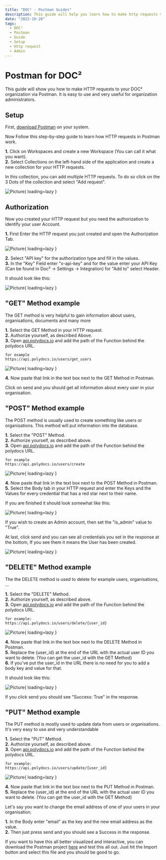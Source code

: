 ```yaml
---
title: "DOC² - Postman Guides"
description: This guide will help you learn how to make http requests via Postman to your DOC² Organization.
date: "2022-10-20"
tags:
  - DOC²
  - Postman
  - Guide
  - Setup
  - Http request
  - Admin
---
```



# Postman for DOC²


This guide will show you how to make HTTP requests to your DOC² organization via Postman. It is easy to use and very useful for organization administrators.


## Setup


First, [download Postman](https://www.postman.com/downloads/postman-agent/) on your system.

Now Follow this step-by-step guide to learn how HTTP requests in Postman work.

**1.**  Click on Workspaces and create a new Workspace (You can call it what you want).<br>
**2.**  Select Collections on the left-hand side of the application and create a new collection for your HTTP requests.

In this collection, you can add multiple HTTP requests. To do so click on the 3 Dots of the collection and select "Add request".

![Picture](/_images/doc2/admin_guides_add_request.png){ loading=lazy }


## Authorization


Now you created your HTTP request but you need the authorization to identify your user Account.

**1.**  First Enter the HTTP request you just created and open the Authorization Tab.

![Picture](/_images/doc2/admin_guides_authorize.png){ loading=lazy }

**2.**  Select "API key" for the authorization type and fill in the values.<br>
**3.**  In the "Key" Field enter "x-api-key" and for the value enter your API Key (Can be found in Doc² -> Settings -> Integration)  for "Add to" select Header.

It should look like this:

![Picture](/_images/doc2/admin_guides_authorize_finish.png){ loading=lazy }


## "GET" Method example

The GET method is very helpful to gain information about users, organisations, documents and many more

**1.**  Select the GET Method in your HTTP request.<br>
**2.**  Authorize yourself, as described Above.<br>
**3.**  Open <a href="https://api.polydocs.io">api.polydocs.io</a> and add the path of the Function behind the polydocs URL.
    
    for example 
    https://api.polydocs.io/users/get_users

![Picture](/_images/doc2/admin_guide_get_api.png){ loading=lazy }

**4.**  Now paste that link in the text box next to the GET Method in Postman.

Click on send and you should get all information about every user in your organisation.


## "POST" Method example

The POST method is usually used to create something like users or organisations. This method will put information into the database.

**1.**  Select the "POST" Method.<br>
**2.**  Authorize yourself, as described above.<br>
**3.**  Open <a href="https://api.polydocs.io">api.polydocs.io</a> and add the path of the Function behind the polydocs URL.
    
    for example 
    https://api.polydocs.io/users/create

![Picture](/_images/doc2/admin_guides_post_api.png){ loading=lazy }

**4.**  Now paste that link in the text box next to the POST Method in Postman.<br>
**5.**  Select the Body tab in your HTTP request and enter the Keys and the Values for every credential that has a red star next to their name.

If you are finished it should look somewhat like this:

![Picture](/_images/doc2/admin_guide_post_body.png){ loading=lazy }

If you wish to create an Admin account, then set the "is_admin" value to "True".

At last, click send and you can see all credentials you set in the response at the bottom, If you see them it means the User has been created.

![Picture](/_images/doc2/admin_guides_post_response.png){ loading=lazy }


## "DELETE" Method example

The the DELETE method is used to delete for example users, organisations, ...

**1.**  Select the "DELETE" Method.<br>
**2.**  Authorize yourself, as described above.<br>
**3.**  Open <a href="https://api.polydocs.io">api.polydocs.io</a> and add the path of the Function behind the polydocs URL.
    
    for example: 
    https://api.polydocs.io/users/delete/{user_id}

![Picture](/_images/doc2/admin_guides_delete_api.png){ loading=lazy }

**4.**  Now paste that link in the text box next to the DELETE Method in Postman.<br>
**5.**  Replace the {user_id} at the end of the URL with the actual user ID you want to delete. (You can get the user_id with the GET Method)<br>
**6.**  If you've put the user_id in the URL there is no need for you to add a body key and value for that.

It should look like this:

![Picture](/_images/doc2/admin_guides_delete_body.png){ loading=lazy }


If you click send you should see "Success: True" in the response.


## "PUT" Method example

The PUT method is mostly used to update data from users or organisations. It's very easy to use and very understandable

**1.**  Select the "PUT" Method.<br>
**2.**  Authorize yourself, as described above.<br>
**3.**  Open <a href="https://api.polydocs.io">api.polydocs.io</a> and add the path of the Function behind the polydocs URL.
    
    for example: 
    https://api.polydocs.io/users/update/{user_id}

![Picture](/_images/doc2/admin_guides_put_api.png){ loading=lazy }

**4.**  Now paste that link in the text box next to the PUT Method in Postman.<br>
**5.**  Replace the {user_id} at the end of the URL with the actual user ID you want to delete. (You can get the user_id with the GET Method)

Let's say you want to change the email address of one of your users in your organisation.

**1.**  In the Body enter "email" as the key and the new email address as the value.<br>
**2.**  Then just press send and you should see a Success in the response.


If you want to have this all better visualized and interactive, you can download the Postman project <a href="/example/downloadables/doc2app.postman_collection.json" download>here</a> and test this all out. 
Just hit the Import button and select this file and you should be good to go.